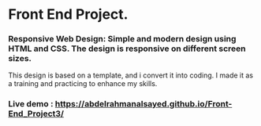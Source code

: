 # Front End Project. 
### Responsive Web Design: Simple and modern design using HTML and CSS. The design is responsive on different screen sizes.
This design is based on a template, and i convert it into coding. I made it as a training and practicing to enhance my skills.
### Live demo : https://abdelrahmanalsayed.github.io/Front-End_Project3/
